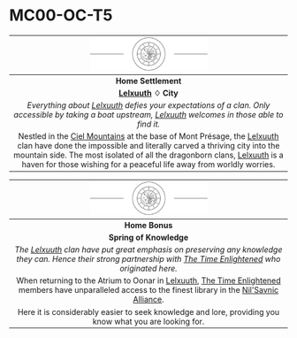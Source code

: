 # MC00-OC-T5

| <img src="../../../images/card-icons/the-time-enlightened.png" height="60" /> |
|:---:|
| **Home Settlement** |
| **[Lelxuuth](../../../places/cities/lelxuuth.md) ♢ City** |
| *Everything about [Lelxuuth](../../../places/cities/lelxuuth.md) defies your expectations of a clan. Only accessible by taking a boat upstream, [Lelxuuth](../../../places/cities/lelxuuth.md) welcomes in those able to find it.* |
| Nestled in the [Ciel Mountains](../../../places/mountains/ciel-mountains.md) at the base of Mont Présage, the [Lelxuuth](../../../places/cities/lelxuuth.md) clan have done the impossible and literally carved a thriving city into the mountain side. The most isolated of all the dragonborn clans, [Lelxuuth](../../../places/cities/lelxuuth.md) is a haven for those wishing for a peaceful life away from worldly worries. |

| <img src="../../../images/card-icons/the-time-enlightened.png" height="60" /> |
|:---:|
| **Home Bonus** |
| **Spring of Knowledge** |
| *The [Lelxuuth](../../../places/cities/lelxuuth.md) clan have put great emphasis on preserving any knowledge they can. Hence their strong partnership with [The Time Enlightened](../../../organisations/the-time-enlightened.md) who originated here.* |
| When returning to the Atrium to Oonar in [Lelxuuth](../../../places/cities/lelxuuth.md), [The Time Enlightened](../../../organisations/the-time-enlightened.md) members have unparalleled access to the finest library in the [Nil'Savnic Alliance](../../../civilisations/nilsavnic-alliance/nilsavnic-alliance.md). |
| Here it is considerably easier to seek knowledge and lore, providing you know what you are looking for. |
